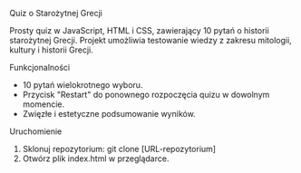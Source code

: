 Quiz o Starożytnej Grecji

Prosty quiz w JavaScript, HTML i CSS, zawierający 10 pytań o historii starożytnej Grecji. Projekt umożliwia testowanie wiedzy z zakresu mitologii, kultury i historii Grecji.

Funkcjonalności
 - 10 pytań wielokrotnego wyboru.
 - Przycisk "Restart" do ponownego rozpoczęcia quizu w dowolnym momencie.
 - Zwięzłe i estetyczne podsumowanie wyników.

Uruchomienie
 1. Sklonuj repozytorium: git clone [URL-repozytorium]
 2. Otwórz plik index.html w przeglądarce.
